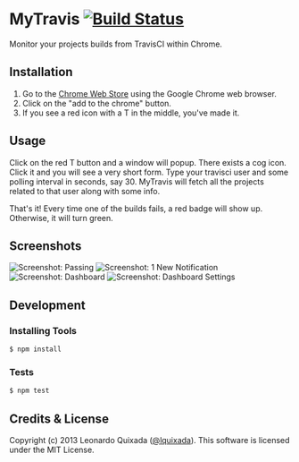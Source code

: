 # MyTravis [![Build Status](https://travis-ci.org/lquixada/my-travis.png?branch=master)](https://travis-ci.org/lquixada/my-travis)

Monitor your projects builds from TravisCI within Chrome. 


## Installation

1. Go to the [Chrome Web Store](https://chrome.google.com/webstore/detail/my-travis/ddlafmkcenhiahiikbgjemcbdengmjbg) using the Google Chrome web browser.
2. Click on the "add to the chrome" button.
3. If you see a red icon with a T in the middle, you've made it.


## Usage

Click on the red T button and a window will popup. There exists a cog icon. Click it and
you will see a very short form. Type your travisci user and some polling interval in seconds,
say 30. MyTravis will fetch all the projects related to that user along with some info.

That's it! Every time one of the builds fails, a red badge will show up. Otherwise, it will
turn green.


## Screenshots

![Screenshot: Passing](screenshots/screenshot1.png)
![Screenshot: 1 New Notification](screenshots/screenshot2.png)
![Screenshot: Dashboard](screenshots/screenshot3.png)
![Screenshot: Dashboard Settings](screenshots/screenshot4.png)


## Development

### Installing Tools

```bash
$ npm install
```


### Tests

```bash
$ npm test
```


## Credits & License

Copyright (c) 2013 Leonardo Quixada ([@lquixada](http://twitter.com/lquixada)). This software is licensed under the MIT License.
